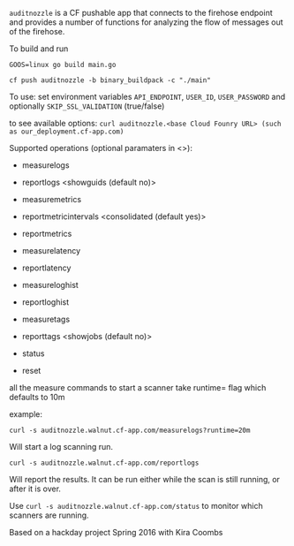 `auditnozzle` is a CF pushable app that connects to the firehose endpoint and provides a number of functions for analyzing the flow of messages out of the firehose.

To build and run

`GOOS=linux go build main.go`

`cf push auditnozzle -b binary_buildpack -c "./main"`

To use:
set environment variables `API_ENDPOINT`, `USER_ID`, `USER_PASSWORD` and optionally `SKIP_SSL_VALIDATION` (true/false) 

to see available options: `curl auditnozzle.<base Cloud Founry URL> (such as our_deployment.cf-app.com)`

Supported operations (optional paramaters in <>):

- measurelogs

- reportlogs <showguids (default no)>

- measuremetrics

- reportmetricintervals <consolidated (default yes)>

- reportmetrics

- measurelatency

- reportlatency

- measureloghist

- reportloghist

- measuretags

- reporttags <showjobs (default no)>

- status

- reset

all the measure commands to start a scanner take runtime= flag which defaults to 10m

example:

`curl -s auditnozzle.walnut.cf-app.com/measurelogs?runtime=20m`

Will start a log scanning run.

`curl -s auditnozzle.walnut.cf-app.com/reportlogs`

Will report the results. It can be run either while the scan is still running, or after it is over.

Use `curl -s auditnozzle.walnut.cf-app.com/status` to monitor which scanners are running.

Based on a hackday project Spring 2016 with Kira Coombs

